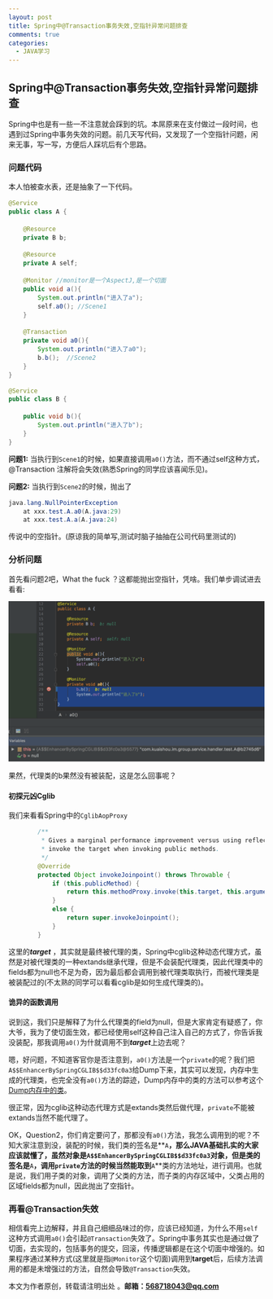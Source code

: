 ```yaml
---
layout: post
title: Spring中@Transaction事务失效,空指针异常问题排查
comments: true
categories:
  - JAVA学习
---
```


## Spring中@Transaction事务失效,空指针异常问题排查
Spring中也是有一些一不注意就会踩到的坑。本屌原来在支付做过一段时间，也遇到过Spring中事务失效的问题。前几天写代码，又发现了一个空指针问题，闲来无事，写一写，方便后人踩坑后有个思路。

### 问题代码

本人怕被查水表，还是抽象了一下代码。

```java
@Service
public class A {

    @Resource
    private B b;

    @Resource
    private A self;

    @Monitor //monitor是一个AspectJ,是一个切面
    public void a(){
        System.out.println("进入了a");
        self.a0(); //Scene1
    }

    @Transaction
    private void a0(){
        System.out.println("进入了a0");
        b.b();  //Scene2
    }
}
```

```java
@Service
public class B {

    public void b(){
        System.out.println("进入了b");
    }
}
```

**问题1:**  当执行到`Scene1`的时候，如果直接调用`a0()`方法，而不通过self这种方式，@Transaction 注解将会失效(熟悉Spring的同学应该喜闻乐见)。

**问题2:**  当执行到`Scene2`的时候，抛出了

```java
java.lang.NullPointerException
	at xxx.test.A.a0(A.java:29)
	at xxx.test.A.a(A.java:24)
```

传说中的空指针。(原谅我的简单写,测试时脑子抽抽在公司代码里测试的)

### 分析问题

首先看问题2吧，What the fuck ？这都能抛出空指针，凭啥。我们单步调试进去看看:

![placeholder](https://raw.githubusercontent.com/CodingRookieH/blog-image/master/Step1.png)

果然，代理类的b果然没有被装配，这是怎么回事呢？

#### 初探元凶Cglib

我们来看看Spring中的```CglibAopProxy```

```java
		/**
		 * Gives a marginal performance improvement versus using reflection to
		 * invoke the target when invoking public methods.
		 */
		@Override
		protected Object invokeJoinpoint() throws Throwable {
			if (this.publicMethod) {
				return this.methodProxy.invoke(this.target, this.arguments);
			}
			else {
				return super.invokeJoinpoint();
			}
		}
```

这里的***target*** ，其实就是最终被代理的类，Spring中cglib这种动态代理方式，虽然是对被代理类的一种extands继承代理，但是不会装配代理类，因此代理类中的fields都为null也不足为奇，因为最后都会调用到被代理类取执行，而被代理类是被装配过的(不太熟的同学可以看看cglib是如何生成代理类的)。

#### 诡异的函数调用

说到这，我们只是解释了为什么代理类的field为null，但是大家肯定有疑惑了，你大爷，我为了使切面生效，都已经使用self这种自己注入自己的方式了，你告诉我没装配，那我调用```a0()```为什就调用不到***target***上边去呢？

嗯，好问题，不知道客官你是否注意到，```a0()```方法是一个```private```的呢？我们把`A$$EnhancerBySpringCGLIB$$d33fc0a3`给Dump下来，其实可以发现，内存中生成的代理类，也完全没有`a0()`方法的踪迹，Dump内存中的类的方法可以参考这个[Dump内存中的类](https://blog.csdn.net/hengyunabc/article/details/51106980)。

很正常，因为cglib这种动态代理方式是extands类然后做代理，`private`不能被extands当然不能代理了。

OK，Question2，你们肯定要问了，那都没有`a0()`方法，我怎么调用到的呢？不知大家注意到没，装配的时候，我们类的签名是**`A`**，那么JAVA基础扎实的大家应该就懂了，虽然对象是`A$$EnhancerBySpringCGLIB$$d33fc0a3`对象，但是类的签名是**`A`**，调用`private`方法的时候当然能取到**`A`**类的方法地址，进行调用。也就是说，我们用子类的对象，调用了父类的方法，而子类的内存区域中，父类占用的区域fields都为null，因此抛出了空指针。

### 再看@Transaction失效

相信看完上边解释，并且自己细细品味过的你，应该已经知道，为什么不用`self`这种方式调用`a0()`会引起`@Transaction`失效了。Spring中事务其实也是通过做了切面，去实现的，包括事务的提交，回滚，传播逻辑都是在这个切面中增强的。如果程序通过某种方式(这里就是指`@Monitor`这个切面)调用到**target**后，后续方法调用的都是未增强过的方法，自然会导致`@Transaction`失效。



本文为作者原创，转载请注明出处 。**邮箱：568718043@qq.com**